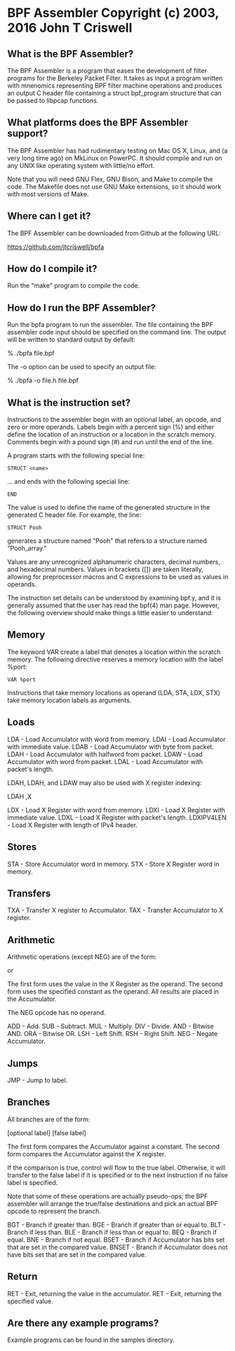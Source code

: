 BPF Assembler
Copyright (c) 2003, 2016 John T Criswell
===============================================================================

What is the BPF Assembler?
--------------------------
The BPF Assembler is a program that eases the development of filter programs
for the Berkeley Packet Filter.  It takes as input a program written with
mnenomics representing BPF filter machine operations and produces an output C
header file containing a struct bpf_program structure that can be passed to
libpcap functions.

What platforms does the BPF Assembler support?
----------------------------------------------
The BPF Assembler has had rudimentary testing on Mac OS X, Linux, and
(a very long time ago) on MkLinux on PowerPC.  It should compile and run
on any UNIX like operating system with little/no effort.

Note that you will need GNU Flex, GNU Bison, and Make to compile the code.
The Makefile does not use GNU Make extensions, so it should work with most
versions of Make.

Where can I get it?
-------------------
The BPF Assembler can be downloaded from Github at the following URL:

https://github.com/jtcriswell/bpfa

How do I compile it?
--------------------

Run the "make" program to compile the code.

How do I run the BPF Assembler?
-------------------------------
Run the bpfa program to run the assembler. The file containing the BPF
assembler code input should be specified on the command line.  The output will
be written to standard output by default:

  % ./bpfa file.bpf

The -o option can be used to specify an output file:

  % ./bpfa -o file.h file.bpf

What is the instruction set?
----------------------------
Instructions to the assembler begin with an optional label, an opcode, and zero
or more operands.  Labels begin with a percent sign (%) and either define the
location of an instruction or a location in the scratch memory.  Comments begin
with a pound sign (#) and run until the end of the line.

A program starts with the following special line:

	STRUCT <name>

... and ends with the following special line:

	END

The value <name> is used to define the name of the generated structure in the
generated C header file.  For example, the line:

	STRUCT Pooh

generates a structure named "Pooh" that refers to a structure named
"Pooh_array."

Values are any unrecognized alphanumeric characters, decimal numbers, and
hexadecimal numbers.  Values in brackets ([]) are taken literally, allowing for
preprocessor macros and C expressions to be used as values in operands.

The instruction set details can be understood by examining bpf.y, and it is
generally assumed that the user has read the bpf(4) man page.  However, the
following overview should make things a little easier to understand:

Memory
------
The keyword VAR create a label that denotes a location within the scratch
memory.  The following directive reserves a memory location with the label
%port:

	VAR %port

Instructions that take memory locations as operand (LDA, STA, LDX, STX)
take memory location labels as arguments.

Loads
-----
  LDA  <Label> - Load Accumulator with word from memory.
  LDAI <Value> - Load Accumulator with immediate value.
  LDAB <Value> - Load Accumulator with byte from packet.
  LDAH <Value> - Load Accumulator with halfword from packet.
  LDAW <Value> - Load Accumulator with word from packet.
  LDAL         - Load Accumulator with packet's length.

  LDAH, LDAH, and LDAW may also be used with X register indexing:

  LDAH <Value>,X

  LDX   <Label> - Load X Register with word from memory.
  LDXI  <Value> - Load X Register with immediate value.
  LDXL          - Load X Register with packet's length.
  LDXIPV4LEN    - Load X Register with length of IPv4 header.

Stores
------
  STA <Label> - Store Accumulator word in memory.
  STX <Label> - Store X Register word in memory.

Transfers
---------
  TXA - Transfer X register to Accumulator.
  TAX - Transfer Accumulator to X register.

Arithmetic
----------
Arithmetic operations (except NEG) are of the form:

  <optional label> <opcode>

or

  <optional label> <opcode> <Value>

The first form uses the value in the X Register as the operand.  The second
form uses the specified constant as the operand.  All results are placed in the
Accumulator.

The NEG opcode has no operand.

  ADD - Add.
  SUB - Subtract.
  MUL - Multiply.
  DIV - Divide.
  AND - Bitwise AND.
  ORA - Bitwise OR.
  LSH - Left Shift.
  RSH - Right Shift.
  NEG - Negate Accumulator.

Jumps
-----
  JMP <label> - Jump to label.

Branches
--------
All branches are of the form:

  [optional label] <opcode> <Value> <true label> [false label]

The first form compares the Accumulator against a constant.  The second form
compares the Accumulator against the X register.

If the comparison is true, control will flow to the true label.  Otherwise,
it will transfer to the false label if it is specified or to the next
instruction if no false label is specified.

Note that some of these operations are actually pseudo-ops; the BPF assembler
will arrange the true/false destinations and pick an actual BPF opcode to
represent the branch.

  BGT   - Branch if greater than.
  BGE   - Branch if greater than or equal to.
  BLT   - Branch if less than.
  BLE   - Branch if less than or equal to.
  BEQ   - Branch if equal.
  BNE   - Branch if not equal.
  BSET  - Branch if Accumulator has bits set that are set in the compared value.
  BNSET - Branch if Accumulator does not have bits set that are set in the
          compared value.

Return
------
  RET         - Exit, returning the value in the accumulator.
  RET <Value> - Exit, returning the specified value.

Are there any example programs?
-------------------------------
Example programs can be found in the samples directory.

